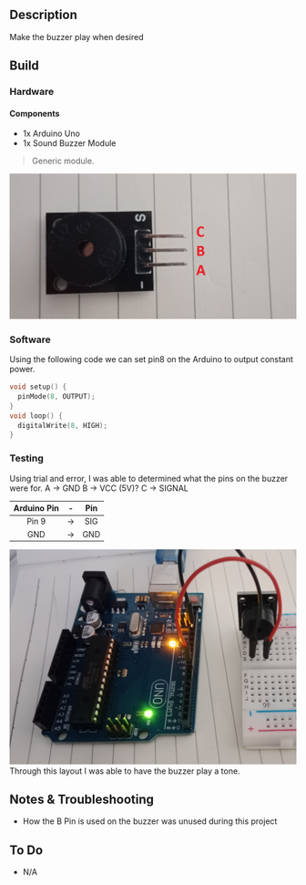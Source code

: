 ## Description
Make the buzzer play when desired
## Build
### Hardware
#### Components
- 1x Arduino Uno
-  1x Sound Buzzer Module
> Generic module.

![](https://github.com/dozmert/Arduino-Tinkering/blob/main/SoundBuzzer/img/soundbuzzer_2.jpg)
### Software
Using the following code we can set pin8 on the Arduino to output constant power.
```C++
void setup() {
  pinMode(8, OUTPUT);
}
void loop() {
  digitalWrite(8, HIGH);
}
```

### Testing
Using trial and error, I was able to determined what the pins on the buzzer were for.
A -> GND
B -> VCC (5V)?
C -> SIGNAL

| Arduino Pin |  -  | Pin |
| :---------: | :-: | :-: |
|    Pin 9    | ->  | SIG |
|     GND     | ->  | GND |

![](https://github.com/dozmert/Arduino-Tinkering/blob/main/SoundBuzzer/img/soundbuzzer_1.jpg)
Through this layout I was able to have the buzzer play a tone.

## Notes & Troubleshooting
- How the B Pin is used on the buzzer was unused during this project

## To Do
- N/A